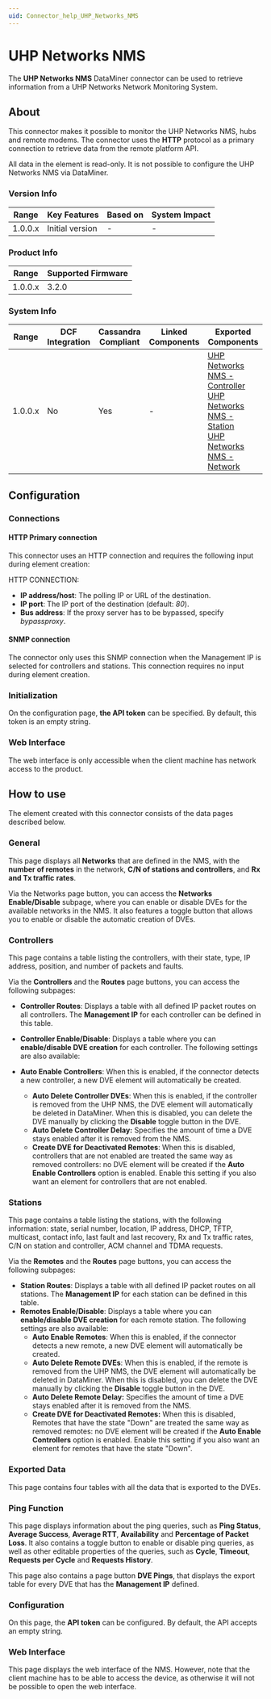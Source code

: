 ```yaml
---
uid: Connector_help_UHP_Networks_NMS
---
```


# UHP Networks NMS

The **UHP Networks NMS** DataMiner connector can be used to retrieve information from a UHP Networks Network Monitoring System.

## About

This connector makes it possible to monitor the UHP Networks NMS, hubs and remote modems. The connector uses the **HTTP** protocol as a primary connection to retrieve data from the remote platform API.

All data in the element is read-only. It is not possible to configure the UHP Networks NMS via DataMiner.

### Version Info

| **Range** | **Key Features** | **Based on** | **System Impact** |
|-----------|------------------|--------------|-------------------|
| 1.0.0.x   | Initial version  | \-           | \-                |

### Product Info

| Range     | Supported Firmware     |
|-----------|------------------------|
| 1.0.0.x   | 3.2.0                  |

### System Info

| **Range** | **DCF Integration** | **Cassandra Compliant** | **Linked Components** | **Exported Components**                                                                                                                                                                                                                                              |
|-----------|---------------------|-------------------------|-----------------------|----------------------------------------------------------------------------------------------------------------------------------------------------------------------------------------------------------------------------------------------------------------------|
| 1.0.0.x   | No                  | Yes                     | \-                    | [UHP Networks NMS - Controller](xref:Connector_help_UHP_Networks_NMS_-_Controller)<br>[UHP Networks NMS - Station](xref:Connector_help_UHP_Networks_NMS_-_Station)<br>[UHP Networks NMS - Network](xref:Connector_help_UHP_Networks_NMS_-_Network) |

## Configuration

### Connections

#### HTTP Primary connection

This connector uses an HTTP connection and requires the following input during element creation:

HTTP CONNECTION:

- **IP address/host**: The polling IP or URL of the destination.
- **IP port**: The IP port of the destination (default: *80*).
- **Bus address**: If the proxy server has to be bypassed, specify *bypassproxy*.

#### SNMP connection

The connector only uses this SNMP connection when the Management IP is selected for controllers and stations. This connection requires no input during element creation.

### Initialization

On the configuration page, **the API token** can be specified. By default, this token is an empty string.

### Web Interface

The web interface is only accessible when the client machine has network access to the product.

## How to use

The element created with this connector consists of the data pages described below.

### General

This page displays all **Networks** that are defined in the NMS, with the **number of remotes** in the network, **C/N of stations and controllers**, and **Rx and Tx traffic** **rates**.

Via the Networks page button, you can access the **Networks Enable/Disable** subpage, where you can enable or disable DVEs for the available networks in the NMS.
It also features a toggle button that allows you to enable or disable the automatic creation of DVEs.

### Controllers

This page contains a table listing the controllers, with their state, type, IP address, position, and number of packets and faults.

Via the **Controllers** and the **Routes** page buttons, you can access the following subpages:

- **Controller Routes**: Displays a table with all defined IP packet routes on all controllers. The **Management IP** for each controller can be defined in this table.

- **Controller Enable/Disable**: Displays a table where you can **enable/disable DVE creation** for each controller. The following settings are also available:

- **Auto Enable Controllers**: When this is enabled, if the connector detects a new controller, a new DVE element will automatically be created.
  - **Auto Delete Controller DVEs**: When this is enabled, if the controller is removed from the UHP NMS, the DVE element will automatically be deleted in DataMiner. When this is disabled, you can delete the DVE manually by clicking the **Disable** toggle button in the DVE.
  - **Auto Delete Controller Delay:** Specifies the amount of time a DVE stays enabled after it is removed from the NMS.
  - **Create DVE for Deactivated Remotes**: When this is disabled, controllers that are not enabled are treated the same way as removed controllers: no DVE element will be created if the **Auto Enable Controllers** option is enabled. Enable this setting if you also want an element for controllers that are not enabled.

### Stations

This page contains a table listing the stations, with the following information: state, serial number, location, IP address, DHCP, TFTP, multicast, contact info, last fault and last recovery, Rx and Tx traffic rates, C/N on station and controller, ACM channel and TDMA requests.

Via the **Remotes** and the **Routes** page buttons, you can access the following subpages:

- **Station Routes**: Displays a table with all defined IP packet routes on all stations. The **Management IP** for each station can be defined in this table.
- **Remotes Enable/Disable**: Displays a table where you can **enable/disable DVE creation** for each remote station. The following settings are also available:
  - **Auto Enable Remotes**: When this is enabled, if the connector detects a new remote, a new DVE element will automatically be created.
  - **Auto Delete Remote DVEs**: When this is enabled, if the remote is removed from the UHP NMS, the DVE element will automatically be deleted in DataMiner. When this is disabled, you can delete the DVE manually by clicking the **Disable** toggle button in the DVE.
  - **Auto Delete Remote Delay:** Specifies the amount of time a DVE stays enabled after it is removed from the NMS.
  - **Create DVE for Deactivated Remotes:** When this is disabled, Remotes that have the state "Down" are treated the same way as removed remotes: no DVE element will be created if the **Auto Enable Controllers** option is enabled. Enable this setting if you also want an element for remotes that have the state "Down".

### Exported Data

This page contains four tables with all the data that is exported to the DVEs.

### Ping Function

This page displays information about the ping queries, such as **Ping Status**, **Average Success**, **Average RTT**, **Availability** and **Percentage of Packet Loss**. It also contains a toggle button to enable or disable ping queries, as well as other editable properties of the queries, such as **Cycle**, **Timeout**, **Requests per Cycle** and **Requests History**.

This page also contains a page button **DVE Pings**, that displays the export table for every DVE that has the **Management IP** defined.

### Configuration

On this page, the **API token** can be configured. By default, the API accepts an empty string.

### Web Interface

This page displays the web interface of the NMS. However, note that the client machine has to be able to access the device, as otherwise it will not be possible to open the web interface.
